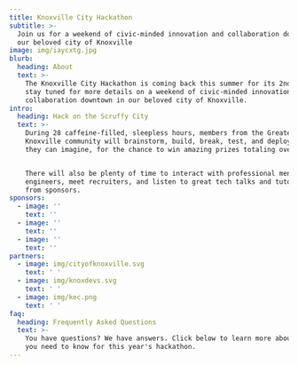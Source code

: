 ```yaml
---
title: Knoxville City Hackathon
subtitle: >-
  Join us for a weekend of civic-minded innovation and collaboration downtown in
  our beloved city of Knoxville
image: img/iaycxtg.jpg
blurb:
  heading: About
  text: >-
    The Knoxville City Hackathon is coming back this summer for its 2nd edition,
    stay tuned for more details on a weekend of civic-minded innovation and
    collaboration downtown in our beloved city of Knoxville.
intro:
  heading: Hack on the Scruffy City
  text: >-
    During 28 caffeine-filled, sleepless hours, members from the Greater
    Knoxville community will brainstorm, build, break, test, and deploy whatever
    they can imagine, for the chance to win amazing prizes totaling over $6,400.


    There will also be plenty of time to interact with professional mentors and
    engineers, meet recruiters, and listen to great tech talks and tutorials
    from sponsors.
sponsors:
  - image: ''
    text: ''
  - image: ''
    text: ''
  - image: ''
    text: ''
partners:
  - image: img/cityofknoxville.svg
    text: ' '
  - image: img/knoxdevs.svg
    text: ' '
  - image: img/kec.png
    text: ' '
faq:
  heading: Frequently Asked Questions
  text: >-
    You have questions? We have answers. Click below to learn more about what
    you need to know for this year's hackathon.
---
```

